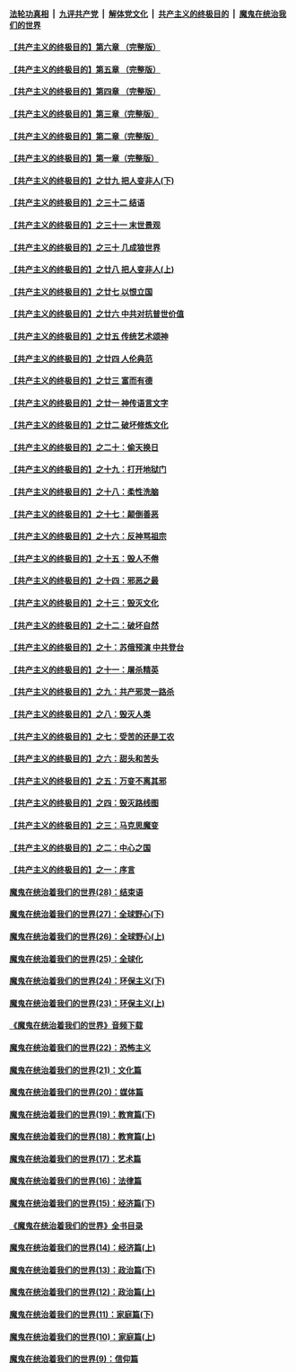 ####  [法轮功真相](../../../../basic/blob/master/README.md?t=02150426) &nbsp;|&nbsp; [九评共产党](../../../../9ping.md/blob/master/README.md?t=02150426) &nbsp;|&nbsp; [解体党文化](../../../../jtdwh.md/blob/master/README.md?t=02150426)  &nbsp;|&nbsp; [共产主义的终极目的](../../../../gczydzjmd.md/blob/master/README.md?t=02150426) &nbsp;|&nbsp; [魔鬼在统治我们的世界](../../../../mgztzwmdsj.md/blob/master/README.md?t=02150426) 

#### [【共产主义的终极目的】第六章 （完整版）](../pages/nsc422/n11428913.md?t=02150426) 

#### [【共产主义的终极目的】第五章 （完整版）](../pages/nsc422/n11428912.md?t=02150426) 

#### [【共产主义的终极目的】第四章 （完整版）](../pages/nsc422/n11428907.md?t=02150426) 

#### [【共产主义的终极目的】第三章（完整版）](../pages/nsc422/n11428848.md?t=02150426) 

#### [【共产主义的终极目的】第二章（完整版）](../pages/nsc422/n11428831.md?t=02150426) 

#### [【共产主义的终极目的】第一章（完整版）](../pages/nsc422/n11417651.md?t=02150426) 

#### [【共产主义的终极目的】之廿九 把人变非人(下)](../pages/nsc422/n11344140.md?t=02150426) 

#### [【共产主义的终极目的】之三十二 结语](../pages/nsc422/n11360535.md?t=02150426) 

#### [【共产主义的终极目的】之三十一 末世景观](../pages/nsc422/n11351129.md?t=02150426) 

#### [【共产主义的终极目的】之三十 几成狼世界](../pages/nsc422/n11348280.md?t=02150426) 

#### [【共产主义的终极目的】之廿八 把人变非人(上)](../pages/nsc422/n11340492.md?t=02150426) 

#### [【共产主义的终极目的】之廿七 以恨立国](../pages/nsc422/n11336944.md?t=02150426) 

#### [【共产主义的终极目的】之廿六 中共对抗普世价值](../pages/nsc422/n11324785.md?t=02150426) 

#### [【共产主义的终极目的】之廿五 传统艺术颂神](../pages/nsc422/n11296396.md?t=02150426) 

#### [【共产主义的终极目的】之廿四 人伦典范](../pages/nsc422/n11296397.md?t=02150426) 

#### [【共产主义的终极目的】之廿三 富而有德](../pages/nsc422/n11283598.md?t=02150426) 

#### [【共产主义的终极目的】之廿一 神传语言文字](../pages/nsc422/n11263265.md?t=02150426) 

#### [【共产主义的终极目的】之廿二 破坏修炼文化](../pages/nsc422/n11245728.md?t=02150426) 

#### [【共产主义的终极目的】之二十：偷天换日](../pages/nsc422/n11238846.md?t=02150426) 

#### [【共产主义的终极目的】之十九：打开地狱门](../pages/nsc422/n11206376.md?t=02150426) 

#### [【共产主义的终极目的】之十八：柔性洗脑](../pages/nsc422/n11199994.md?t=02150426) 

#### [【共产主义的终极目的】之十七：颠倒善恶](../pages/nsc422/n11179782.md?t=02150426) 

#### [【共产主义的终极目的】之十六：反神骂祖宗](../pages/nsc422/n11166798.md?t=02150426) 

#### [【共产主义的终极目的】之十五：毁人不倦](../pages/nsc422/n11166792.md?t=02150426) 

#### [【共产主义的终极目的】之十四：邪恶之最](../pages/nsc422/n11150249.md?t=02150426) 

#### [【共产主义的终极目的】之十三：毁灭文化](../pages/nsc422/n11135227.md?t=02150426) 

#### [【共产主义的终极目的】之十二：破坏自然](../pages/nsc422/n11135214.md?t=02150426) 

#### [【共产主义的终极目的】之十：苏俄预演 中共登台](../pages/nsc422/n11118424.md?t=02150426) 

#### [【共产主义的终极目的】之十一：屠杀精英](../pages/nsc422/n11118442.md?t=02150426) 

#### [【共产主义的终极目的】之九：共产邪灵一路杀](../pages/nsc422/n11114139.md?t=02150426) 

#### [【共产主义的终极目的】之八：毁灭人类](../pages/nsc422/n11108503.md?t=02150426) 

#### [【共产主义的终极目的】之七：受苦的还是工农](../pages/nsc422/n11101809.md?t=02150426) 

#### [【共产主义的终极目的】之六：甜头和苦头](../pages/nsc422/n11096971.md?t=02150426) 

#### [【共产主义的终极目的】之五：万变不离其邪](../pages/nsc422/n11091285.md?t=02150426) 

#### [【共产主义的终极目的】之四：毁灭路线图](../pages/nsc422/n11086284.md?t=02150426) 

#### [【共产主义的终极目的】之三：马克思魔变](../pages/nsc422/n11061941.md?t=02150426) 

#### [【共产主义的终极目的】之二：中心之国](../pages/nsc422/n11047728.md?t=02150426) 

#### [【共产主义的终极目的】之一：序言](../pages/nsc422/n11086077.md?t=02150426) 

#### [魔鬼在统治着我们的世界(28)：结束语](../pages/nsc422/n10936246.md?t=02150426) 

#### [魔鬼在统治着我们的世界(27)：全球野心(下)](../pages/nsc422/n10928319.md?t=02150426) 

#### [魔鬼在统治着我们的世界(26)：全球野心(上)](../pages/nsc422/n10900318.md?t=02150426) 

#### [魔鬼在统治着我们的世界(25)：全球化](../pages/nsc422/n10788205.md?t=02150426) 

#### [魔鬼在统治着我们的世界(24)：环保主义(下)](../pages/nsc422/n10695307.md?t=02150426) 

#### [魔鬼在统治着我们的世界(23)：环保主义(上)](../pages/nsc422/n10688613.md?t=02150426) 

#### [《魔鬼在统治着我们的世界》音频下载](../pages/nsc422/n10635553.md?t=02150426) 

#### [魔鬼在统治着我们的世界(22)：恐怖主义](../pages/nsc422/n10614727.md?t=02150426) 

#### [魔鬼在统治着我们的世界(21)：文化篇](../pages/nsc422/n10597706.md?t=02150426) 

#### [魔鬼在统治着我们的世界(20)：媒体篇](../pages/nsc422/n10586579.md?t=02150426) 

#### [魔鬼在统治着我们的世界(19)：教育篇(下)](../pages/nsc422/n10564808.md?t=02150426) 

#### [魔鬼在统治着我们的世界(18)：教育篇(上)](../pages/nsc422/n10526970.md?t=02150426) 

#### [魔鬼在统治着我们的世界(17)：艺术篇](../pages/nsc422/n10499093.md?t=02150426) 

#### [魔鬼在统治着我们的世界(16)：法律篇](../pages/nsc422/n10485969.md?t=02150426) 

#### [魔鬼在统治着我们的世界(15)：经济篇(下)](../pages/nsc422/n10469975.md?t=02150426) 

#### [《魔鬼在统治着我们的世界》全书目录](../pages/nsc422/n10464261.md?t=02150426) 

#### [魔鬼在统治着我们的世界(14)：经济篇(上)](../pages/nsc422/n10457370.md?t=02150426) 

#### [魔鬼在统治着我们的世界(13)：政治篇(下)](../pages/nsc422/n10448270.md?t=02150426) 

#### [魔鬼在统治着我们的世界(12)：政治篇(上)](../pages/nsc422/n10444576.md?t=02150426) 

#### [魔鬼在统治着我们的世界(11)：家庭篇(下)](../pages/nsc422/n10440961.md?t=02150426) 

#### [魔鬼在统治着我们的世界(10)：家庭篇(上)](../pages/nsc422/n10435448.md?t=02150426) 

#### [魔鬼在统治着我们的世界(9)：信仰篇](../pages/nsc422/n10432159.md?t=02150426) 

